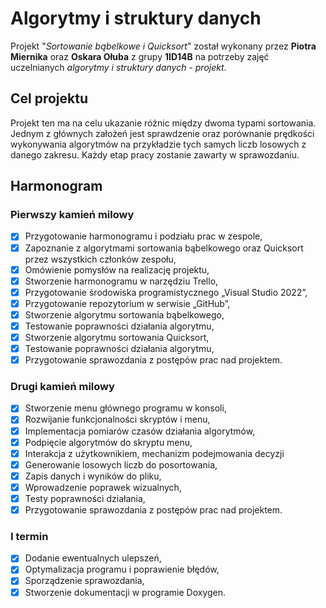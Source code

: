 # Algorytmy i struktury danych

Projekt "*Sortowanie bąbelkowe i Quicksort*" został wykonany przez **Piotra Miernika** oraz **Oskara Ołuba** z grupy **1ID14B** na potrzeby zajęć uczelnianych *algorytmy i struktury danych - projekt*.

## Cel projektu

Projekt ten ma na celu ukazanie różnic między dwoma typami sortowania. Jednym z głównych założeń jest sprawdzenie oraz porównanie prędkości wykonywania algorytmów na przykładzie tych samych liczb losowych z danego zakresu.
Każdy etap pracy zostanie zawarty w sprawozdaniu.

## Harmonogram

### Pierwszy kamień milowy

- [x] Przygotowanie harmonogramu i podziału prac w zespole,
- [x] Zapoznanie z algorytmami sortowania bąbelkowego oraz Quicksort przez wszystkich członków zespołu,
- [x] Omówienie pomysłów na realizację projektu,
- [x] Stworzenie harmonogramu w narzędziu Trello,
- [x] Przygotowanie środowiska programistycznego „Visual Studio 2022”,
- [x] Przygotowanie repozytorium w serwisie „GitHub”,
- [x] Stworzenie algorytmu sortowania bąbelkowego,
- [x] Testowanie poprawności działania algorytmu,
- [x] Stworzenie algorytmu sortowania Quicksort,
- [x] Testowanie poprawności działania algorytmu,
- [x] Przygotowanie sprawozdania z postępów prac nad projektem.

### Drugi kamień milowy

- [X] Stworzenie menu głównego programu w konsoli,
- [X] Rozwijanie funkcjonalności skryptów i menu,
- [X] Implementacja pomiarów czasów działania algorytmów,
- [X] Podpięcie algorytmów do skryptu menu,
- [X] Interakcja z użytkownikiem, mechanizm podejmowania decyzji
- [X] Generowanie losowych liczb do posortowania,
- [X] Zapis danych i wyników do pliku,
- [X] Wprowadzenie poprawek wizualnych,
- [X] Testy poprawności działania,
- [X] Przygotowanie sprawozdania z postępów prac nad projektem.

### I termin

- [X] Dodanie ewentualnych ulepszeń,
- [X] Optymalizacja programu i poprawienie błędów,
- [X] Sporządzenie sprawozdania,
- [X] Stworzenie dokumentacji w programie Doxygen.
